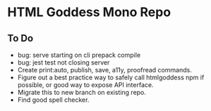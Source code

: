# HTML Goddess Mono Repo

## To Do
- bug: serve starting on cli prepack compile
- bug: jest test not closing server
- Create print:auto, publish, save, a11y, proofread commands.
- Figure out a best practice way to safely call htmlgoddess npm if possible, or good way to expose API interface.
- Migrate this to new branch on existing repo.
- Find good spell checker.